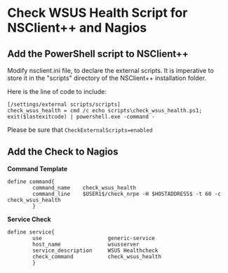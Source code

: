Check WSUS Health Script for NSClient++ and Nagios
====

 
## Add the PowerShell script to NSClient++
Modify nsclient.ini file, to declare the external scripts. It is imperative to store it in the "scripts" directory of the NSClient++ installation folder.

Here is the line of code to include:
```
[/settings/external scripts/scripts]
check_wsus_health = cmd /c echo scripts\check_wsus_health.ps1; exit($lastexitcode) | powershell.exe -command -
```

Please be sure that ```CheckExternalScripts=enabled```

## Add the Check to Nagios

__Command Template__

```
define command{
        command_name    check_wsus_health
        command_line    $USER1$/check_nrpe -H $HOSTADDRESS$ -t 60 -c check_wsus_health
        }
```

__Service Check__
```
define service{
        use                     generic-service
        host_name               wsusserver
        service_description     WSUS Healthcheck
        check_command           check_wsus_health
        }
```

